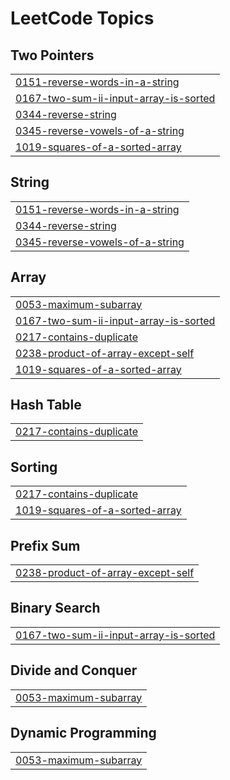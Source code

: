 

<!---LeetCode Topics Start-->
# LeetCode Topics
## Two Pointers
|  |
| ------- |
| [0151-reverse-words-in-a-string](https://github.com/neuralakarshit/leetcodewithAkarshit/tree/master/0151-reverse-words-in-a-string) |
| [0167-two-sum-ii-input-array-is-sorted](https://github.com/neuralakarshit/leetcodewithAkarshit/tree/master/0167-two-sum-ii-input-array-is-sorted) |
| [0344-reverse-string](https://github.com/neuralakarshit/leetcodewithAkarshit/tree/master/0344-reverse-string) |
| [0345-reverse-vowels-of-a-string](https://github.com/neuralakarshit/leetcodewithAkarshit/tree/master/0345-reverse-vowels-of-a-string) |
| [1019-squares-of-a-sorted-array](https://github.com/neuralakarshit/leetcodewithAkarshit/tree/master/1019-squares-of-a-sorted-array) |
## String
|  |
| ------- |
| [0151-reverse-words-in-a-string](https://github.com/neuralakarshit/leetcodewithAkarshit/tree/master/0151-reverse-words-in-a-string) |
| [0344-reverse-string](https://github.com/neuralakarshit/leetcodewithAkarshit/tree/master/0344-reverse-string) |
| [0345-reverse-vowels-of-a-string](https://github.com/neuralakarshit/leetcodewithAkarshit/tree/master/0345-reverse-vowels-of-a-string) |
## Array
|  |
| ------- |
| [0053-maximum-subarray](https://github.com/neuralakarshit/leetcodewithAkarshit/tree/master/0053-maximum-subarray) |
| [0167-two-sum-ii-input-array-is-sorted](https://github.com/neuralakarshit/leetcodewithAkarshit/tree/master/0167-two-sum-ii-input-array-is-sorted) |
| [0217-contains-duplicate](https://github.com/neuralakarshit/leetcodewithAkarshit/tree/master/0217-contains-duplicate) |
| [0238-product-of-array-except-self](https://github.com/neuralakarshit/leetcodewithAkarshit/tree/master/0238-product-of-array-except-self) |
| [1019-squares-of-a-sorted-array](https://github.com/neuralakarshit/leetcodewithAkarshit/tree/master/1019-squares-of-a-sorted-array) |
## Hash Table
|  |
| ------- |
| [0217-contains-duplicate](https://github.com/neuralakarshit/leetcodewithAkarshit/tree/master/0217-contains-duplicate) |
## Sorting
|  |
| ------- |
| [0217-contains-duplicate](https://github.com/neuralakarshit/leetcodewithAkarshit/tree/master/0217-contains-duplicate) |
| [1019-squares-of-a-sorted-array](https://github.com/neuralakarshit/leetcodewithAkarshit/tree/master/1019-squares-of-a-sorted-array) |
## Prefix Sum
|  |
| ------- |
| [0238-product-of-array-except-self](https://github.com/neuralakarshit/leetcodewithAkarshit/tree/master/0238-product-of-array-except-self) |
## Binary Search
|  |
| ------- |
| [0167-two-sum-ii-input-array-is-sorted](https://github.com/neuralakarshit/leetcodewithAkarshit/tree/master/0167-two-sum-ii-input-array-is-sorted) |
## Divide and Conquer
|  |
| ------- |
| [0053-maximum-subarray](https://github.com/neuralakarshit/leetcodewithAkarshit/tree/master/0053-maximum-subarray) |
## Dynamic Programming
|  |
| ------- |
| [0053-maximum-subarray](https://github.com/neuralakarshit/leetcodewithAkarshit/tree/master/0053-maximum-subarray) |
<!---LeetCode Topics End-->